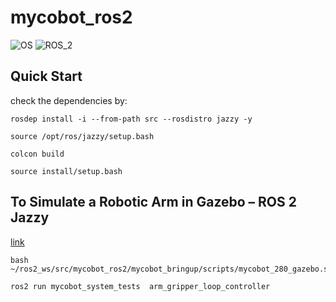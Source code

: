 # mycobot_ros2 #
![OS](https://img.shields.io/ubuntu/v/ubuntu-wallpapers/noble)
![ROS_2](https://img.shields.io/ros/v/jazzy/rclcpp)




## Quick Start

check the dependencies by:

```
rosdep install -i --from-path src --rosdistro jazzy -y
```

```
source /opt/ros/jazzy/setup.bash
```

```
colcon build
```

```
source install/setup.bash
```

## To Simulate a Robotic Arm in Gazebo – ROS 2 Jazzy

[link](https://automaticaddison.com/how-to-simulate-a-robotic-arm-in-gazebo-ros-2-jazzy/)

```
bash ~/ros2_ws/src/mycobot_ros2/mycobot_bringup/scripts/mycobot_280_gazebo.sh
```


```
ros2 run mycobot_system_tests  arm_gripper_loop_controller